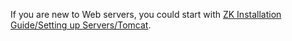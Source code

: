 If you are new to Web servers, you could start with [ZK Installation
Guide/Setting up
Servers/Tomcat](ZK_Installation_Guide/Setting_up_Servers/Tomcat).
